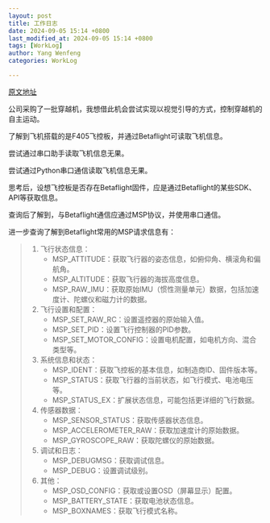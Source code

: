 ```yaml
---
layout: post
title: 工作日志
date: 2024-09-05 15:14 +0800
last_modified_at: 2024-09-05 15:14 +0800
tags: [WorkLog]
author: Yang Wenfeng
categories: WorkLog

---
```


[原文地址](https://www.xuefeiji.org/cms/show-437.html)



公司采购了一批穿越机，我想借此机会尝试实现以视觉引导的方式，控制穿越机的自主运动。

了解到飞机搭载的是F405飞控板，并通过Betaflight可读取飞机信息。

尝试通过串口助手读取飞机信息无果。

尝试通过Python串口通信读取飞机信息无果。

思考后，设想飞控板是否存在Betaflight固件，应是通过Betaflight的某些SDK、API等获取信息。

查询后了解到，与Betaflight通信应通过MSP协议，并使用串口通信。

进一步查询了解到Betaflight常用的MSP请求信息有：

> 1. 飞行状态信息：
>    - MSP_ATTITUDE：获取飞行器的姿态信息，如俯仰角、横滚角和偏航角。
>    - MSP_ALTITUDE：获取飞行器的海拔高度信息。
>    - MSP_RAW_IMU：获取原始IMU（惯性测量单元）数据，包括加速度计、陀螺仪和磁力计的数据。
> 2. 飞行设置和配置：
>    - MSP_SET_RAW_RC：设置遥控器的原始输入值。
>    - MSP_SET_PID：设置飞行控制器的PID参数。
>    - MSP_SET_MOTOR_CONFIG：设置电机配置，如电机方向、混合类型等。
> 3. 系统信息和状态：
>    - MSP_IDENT：获取飞控板的基本信息，如制造商ID、固件版本等。
>    - MSP_STATUS：获取飞行器的当前状态，如飞行模式、电池电压等。
>    - MSP_STATUS_EX：扩展状态信息，可能包括更详细的飞行数据。
> 4. 传感器数据：
>    - MSP_SENSOR_STATUS：获取传感器状态信息。
>    - MSP_ACCELEROMETER_RAW：获取加速度计的原始数据。
>    - MSP_GYROSCOPE_RAW：获取陀螺仪的原始数据。
> 5. 调试和日志：
>    - MSP_DEBUGMSG：获取调试信息。
>    - MSP_DEBUG：设置调试级别。
> 6. 其他：
>    - MSP_OSD_CONFIG：获取或设置OSD（屏幕显示）配置。
>    - MSP_BATTERY_STATE：获取电池状态信息。
>    - MSP_BOXNAMES：获取飞行模式名称。